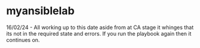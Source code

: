 # myansiblelab

16/02/24 - All working up to this date aside from at CA stage it whinges that its not in the required state and errors. If you run the playbook again then it continues on.